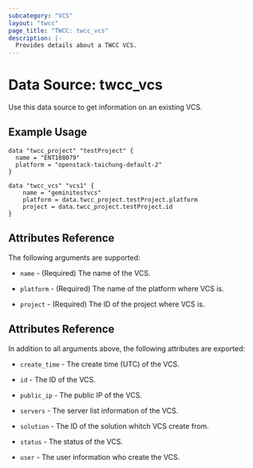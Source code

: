 ```yaml
---
subcategory: "VCS"
layout: "twcc"
page_title: "TWCC: twcc_vcs"
description: |-
  Provides details about a TWCC VCS.
---
```


# Data Source: twcc_vcs

Use this data source to get information on an existing VCS.

## Example Usage

```hcl
data "twcc_project" "testProject" {
  name = "ENT108079"
  platform = "openstack-taichung-default-2"
}

data "twcc_vcs" "vcs1" {
    name = "geminitestvcs"
    platform = data.twcc_project.testProject.platform
    project = data.twcc_project.testProject.id
}
```

## Attributes Reference

The following arguments are supported:

* `name` - (Required) The name of the VCS.

* `platform` - (Required) The name of the platform where VCS is.

* `project` - (Required) The ID of the project where VCS is.

## Attributes Reference

In addition to all arguments above, the following attributes are exported:

* `create_time` - The create time (UTC) of the VCS.

* `id` - The ID of the VCS.

* `public_ip` - The public IP of the VCS.

* `servers` - The server list information of the VCS.

* `solution` - The ID of the solution whitch VCS create from.

* `status` - The status of the VCS.

* `user` - The user information who create the VCS.
